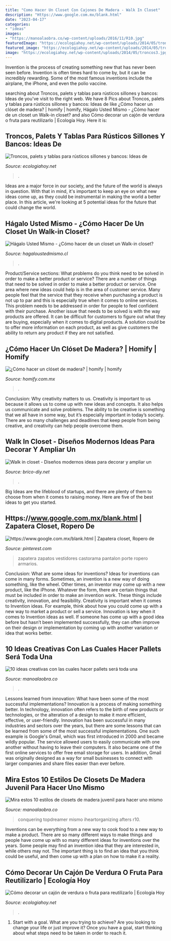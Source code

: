 ```yaml
---
title: "Como Hacer Un Closet Con Cajones De Madera - Walk In Closet"
description: "Https://www.google.com.mx/blank.html"
date: "2023-04-17"
categories:
- "ideas"
images:
- "https://manoalaobra.co/wp-content/uploads/2016/11/R10.jpg"
featuredImage: "https://ecologiahoy.net/wp-content/uploads/2014/05/troncos3.jpg"
featured_image: "https://ecologiahoy.net/wp-content/uploads/2014/05/troncos3.jpg"
image: "https://ecologiahoy.net/wp-content/uploads/2014/05/troncos3.jpg"
---
```



Invention is the process of creating something new that has never been seen before. Invention is often times hard to come by, but it can be incredibly rewarding. Some of the most famous inventions include the airplane, the iPhone, and even the polio vaccine.

	

		
searching about Troncos, palets y tablas para rústicos sillones y bancos: Ideas de you've visit to the right web. We have 8 Pics about Troncos, palets y tablas para rústicos sillones y bancos: Ideas de like ¿Cómo hacer un clóset de madera? | homify | homify, Hágalo Usted Mismo - ¿Cómo hacer de un closet un Walk-in closet? and also Cómo decorar un cajón de verdura o fruta para reutilizarlo | Ecología Hoy. Here it is:
		
    
## Troncos, Palets Y Tablas Para Rústicos Sillones Y Bancos: Ideas De

<img loading=lazy src="https://ecologiahoy.net/wp-content/uploads/2014/05/troncos3.jpg" onerror="this.onerror=null;this.src='https://tse2.mm.bing.net/th?id=OIP.fwSIIYZkfvi26g8O05C7XwHaFj&amp;pid=15.1';" alt="Troncos, palets y tablas para rústicos sillones y bancos: Ideas de">

_Source: ecologiahoy.net_

>. 

	

Ideas are a major force in our society, and the future of the world is always in question. With that in mind, it's important to keep an eye on what new ideas come up, as they could be instrumental in making the world a better place. In this article, we're looking at 5 potential ideas for the future that could change the world.

    
## Hágalo Usted Mismo - ¿Cómo Hacer De Un Closet Un Walk-in Closet?

<img loading=lazy src="https://www.hagaloustedmismo.cl/images/proyectos/comohacerdeunclosetunwalkincloset.jpg" onerror="this.onerror=null;this.src='https://tse3.mm.bing.net/th?id=OIP.3c4ondDfEysoqUxwfAia3QHaEK&amp;pid=15.1';" alt="Hágalo Usted Mismo - ¿Cómo hacer de un closet un Walk-in closet?">

_Source: hagaloustedmismo.cl_

>. 

	

Product/Service sections: What problems do you think need to be solved in order to make a better product or service?
There are a number of things that need to be solved in order to make a better product or service. One area where new ideas could help is in the area of customer service. Many people feel that the service that they receive when purchasing a product is not up to par and this is especially true when it comes to online services. This problem needs to be addressed in order for people to feel confident with their purchase. Another issue that needs to be solved is with the way products are offered. It can be difficult for customers to figure out what they are buying, especially when it comes to digital products. A solution could be to offer more information on each product, as well as give customers the ability to return any product if they are not satisfied.

    
## ¿Cómo Hacer Un Clóset De Madera? | Homify | Homify

<img loading=lazy src="https://images.homify.com/c_fill,f_auto,q_0,w_488/v1466187611/p/photo/image/1551542/IMG-20160617-WA0000.jpg" onerror="this.onerror=null;this.src='https://tse1.mm.bing.net/th?id=OIP.ajTbuualksIDTLI375NnzAHaNL&amp;pid=15.1';" alt="¿Cómo hacer un clóset de madera? | homify | homify">

_Source: homify.com.mx_

>. 

	

Conclusion: Why creativity matters to us.
Creativity is important to us because it allows us to come up with new ideas and concepts. It also helps us communicate and solve problems. The ability to be creative is something that we all have in some way, but it’s especially important in today’s society. There are so many challenges and deadlines that keep people from being creative, and creativity can help people overcome them.

    
## Walk In Closet - Diseños Modernos Ideas Para Decorar Y Ampliar Un

<img loading=lazy src="https://3.bp.blogspot.com/-M3UE9X4Ywj4/VHQ2OSBdDWI/AAAAAAAAHvk/4kMYrWA1GMQ/s1600/diseños.modernos-Walk%2Bin%2Bcloset-7.png" onerror="this.onerror=null;this.src='https://tse2.mm.bing.net/th?id=OIP.VWC2lQ2UzAKCpp1jgvYy1gHaE3&amp;pid=15.1';" alt="Walk in closet - Diseños modernos ideas para decorar y ampliar un">

_Source: brico-diy.net_

>. 

	

Big Ideas are the lifeblood of startups, and there are plenty of them to choose from when it comes to raising money. Here are five of the best ideas to get you started.

    
## Https://www.google.com.mx/blank.html | Zapatera Closet, Ropero De

<img loading=lazy src="https://i.pinimg.com/736x/40/03/5b/40035b2775d23d8f3620d2fef3475de2--closets-ideas-para.jpg" onerror="this.onerror=null;this.src='https://tse4.mm.bing.net/th?id=OIP.lYNkYf72UYuEjUtjn2g80wAAAA&amp;pid=15.1';" alt="https://www.google.com.mx/blank.html | Zapatera closet, Ropero de">

_Source: pinterest.com_

>zapatera zapatos vestidores castorama pantalon porte ropero armarios. 

	

Conclusion: What are some ideas for inventions?
Ideas for inventions can come in many forms. Sometimes, an invention is a new way of doing something, like the wheel. Other times, an inventor may come up with a new product, like the iPhone. Whatever the form, there are certain things that must be included in order to make an invention work. These things include creativity, innovation, and feasibility. 
Creativity is important when it comes to Invention ideas. For example, think about how you could come up with a new way to market a product or sell a service. Innovation is key when it comes to Invention ideas as well. If someone has come up with a good idea before but hasn’t been implemented successfully, they can often improve on their design or implementation by coming up with another variation or idea that works better.

    
## 10 Ideas Creativas Con Las Cuales Hacer Pallets Será Toda Una

<img loading=lazy src="https://manoalaobra.co/wp-content/uploads/2016/11/D11-2.jpg" onerror="this.onerror=null;this.src='https://tse2.mm.bing.net/th?id=OIP.Tw3hMJfDHqmJNyf1IQlD1wHaGM&amp;pid=15.1';" alt="10 ideas creativas con las cuales hacer pallets será toda una">

_Source: manoalaobra.co_

>. 

	

Lessons learned from innovation: What have been some of the most successful implementations?
Innovation is a process of making something better. In technology, innovation often refers to the birth of new products or technologies, or the alteration of a design to make it more efficient, effective, or user-friendly. Innovation has been successful in many industries and sectors over the years, but there are some lessons that can be learned from some of the most successful implementations.
One such example is Google's Gmail, which was first introduced in 2000 and became wildly popular. The service allowed users to easily communicate with one another without having to leave their computers. It also became one of the first online services to offer free email storage for users. In addition, Gmail was originally designed as a way for small businesses to connect with larger companies and share files easier than ever before.

    
## Mira Estos 10 Estilos De Closets De Madera Juvenil Para Hacer Uno Mismo

<img loading=lazy src="https://manoalaobra.co/wp-content/uploads/2016/11/R10.jpg" onerror="this.onerror=null;this.src='https://tse3.mm.bing.net/th?id=OIP.7IO0qV2EwxUmmHkMN4ysHAHaLH&amp;pid=15.1';" alt="Mira estos 10 estilos de closets de madera juvenil para hacer uno mismo">

_Source: manoalaobra.co_

>conquering topdreamer mismo iheartorganizing afters r10. 

	

Inventions can be everything from a new way to cook food to a new way to make a product. There are so many different ways to make things and people have come up with so many different ideas for inventions over the years. Some people may find an invention idea that they are interested in, while others may not. The important thing is to find an idea that you think could be useful, and then come up with a plan on how to make it a reality.

    
## Cómo Decorar Un Cajón De Verdura O Fruta Para Reutilizarlo | Ecología Hoy

<img loading=lazy src="https://ecologiahoy.net/wp-content/uploads/2015/03/cajasIdeas-para-decorar-tu-casa-con-cajones-de-verduras-reciclados-04-e1387329800332.jpg" onerror="this.onerror=null;this.src='https://tse2.mm.bing.net/th?id=OIP.70XLlAoMXCDulYDMbLX1PQHaKO&amp;pid=15.1';" alt="Cómo decorar un cajón de verdura o fruta para reutilizarlo | Ecología Hoy">

_Source: ecologiahoy.net_

>. 

	

1. Start with a goal. What are you trying to achieve? Are you looking to change your life or just improve it? Once you have a goal, start thinking about what steps need to be taken in order to reach it.

